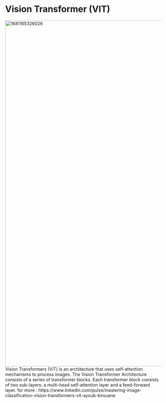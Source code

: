 # Vision Transformer (VIT) 
<img width="1116" alt="1681165326026" src="https://github.com/Kirouane-Ayoub/image_classification_with_vision_transformer-VIT/assets/99510125/21024522-871e-4b36-b1e6-3efac68b9872">
Vision Transformers (ViT) is an architecture that uses self-attention mechanisms to process images. 
The Vision Transformer Architecture consists of a series of transformer blocks.
Each transformer block consists of two sub-layers: a multi-head self-attention layer and a feed-forward layer.
for more : https://www.linkedin.com/pulse/mastering-image-classification-vision-transformers-vit-ayoub-kirouane
